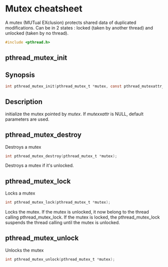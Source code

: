 # Mutex cheatsheet
A mutex (MUTual EXclusion) protects shared data of duplicated modifications.
Can be in 2 states : locked (taken by another thread) and unlocked (taken by no thread).
```c
#include <pthread.h>
```

## pthread_mutex_init
## Synopsis
```c
int pthread_mutex_init(pthread_mutex_t *mutex, const pthread_mutexattr_t *mutexattr);
```

## Description
initialize the mutex pointed by *mutex*.
If *mutexxattr* is NULL, default parameters are used.

## pthread_mutex_destroy
Destroys a mutex
```c
int pthread_mutex_destroy(pthread_mutex_t *mutex);  
```
Destroys a mutex if it's unlocked.
## pthread_mutex_lock
Locks a mutex
```c
int pthread_mutex_lock(pthread_mutex_t *mutex);
```
Locks the mutex. If the mutex is unlocked, it now belong to the thread calling pthread_mutex_lock. If the mutex is locked, the pthread_mutex_lock suspends the thread calling until the mutex is unlocked.

## pthread_mutex_unlock
Unlocks the mutex
```c
int pthread_mutex_unlock(pthread_mutex_t *mutex);
```
